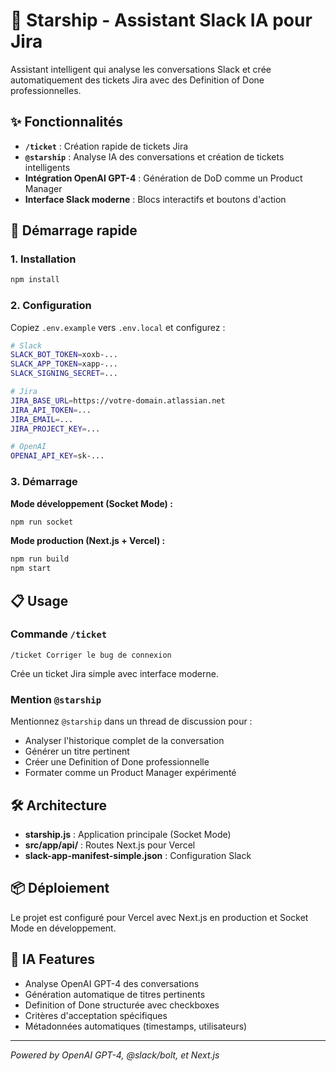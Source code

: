 # 🚀 Starship - Assistant Slack IA pour Jira

Assistant intelligent qui analyse les conversations Slack et crée automatiquement des tickets Jira avec des Definition of Done professionnelles.

## ✨ Fonctionnalités

- **`/ticket`** : Création rapide de tickets Jira  
- **`@starship`** : Analyse IA des conversations et création de tickets intelligents
- **Intégration OpenAI GPT-4** : Génération de DoD comme un Product Manager
- **Interface Slack moderne** : Blocs interactifs et boutons d'action

## 🚀 Démarrage rapide

### 1. Installation
```bash
npm install
```

### 2. Configuration
Copiez `.env.example` vers `.env.local` et configurez :
```bash
# Slack
SLACK_BOT_TOKEN=xoxb-...
SLACK_APP_TOKEN=xapp-...
SLACK_SIGNING_SECRET=...

# Jira
JIRA_BASE_URL=https://votre-domain.atlassian.net
JIRA_API_TOKEN=...
JIRA_EMAIL=...
JIRA_PROJECT_KEY=...

# OpenAI
OPENAI_API_KEY=sk-...
```

### 3. Démarrage

**Mode développement (Socket Mode) :**
```bash
npm run socket
```

**Mode production (Next.js + Vercel) :**
```bash
npm run build
npm start
```

## 📋 Usage

### Commande `/ticket`
```
/ticket Corriger le bug de connexion
```
Crée un ticket Jira simple avec interface moderne.

### Mention `@starship`
Mentionnez `@starship` dans un thread de discussion pour :
- Analyser l'historique complet de la conversation
- Générer un titre pertinent
- Créer une Definition of Done professionnelle
- Formater comme un Product Manager expérimenté

## 🛠️ Architecture

- **starship.js** : Application principale (Socket Mode)
- **src/app/api/** : Routes Next.js pour Vercel
- **slack-app-manifest-simple.json** : Configuration Slack

## 📦 Déploiement

Le projet est configuré pour Vercel avec Next.js en production et Socket Mode en développement.

## 🤖 IA Features

- Analyse OpenAI GPT-4 des conversations
- Génération automatique de titres pertinents  
- Definition of Done structurée avec checkboxes
- Critères d'acceptation spécifiques
- Métadonnées automatiques (timestamps, utilisateurs)

---
*Powered by OpenAI GPT-4, @slack/bolt, et Next.js*
